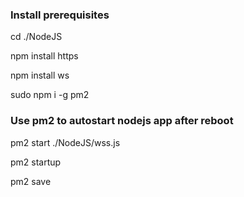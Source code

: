 ### Install prerequisites
cd ./NodeJS
 
npm install https

npm install ws

sudo npm i -g pm2 

### Use pm2 to autostart nodejs app after reboot

pm2 start ./NodeJS/wss.js

pm2 startup

pm2 save
